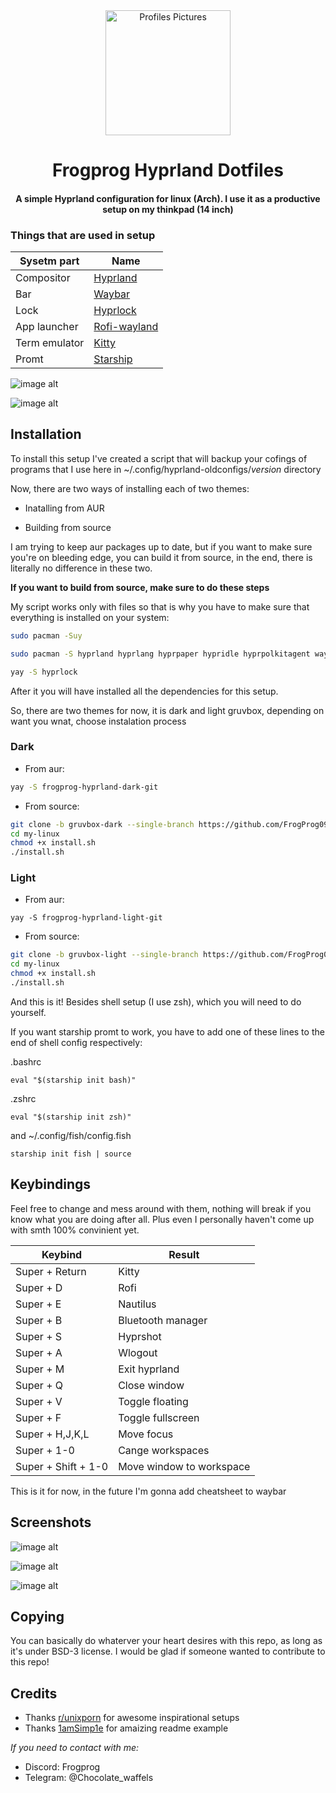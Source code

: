 <div align="center">
<img alt="Profiles Pictures" src="https://github.com/FrogProg09/my-linux/blob/82a8df9a627c601c8f17605d98d9bc224ee22d0d/images/github_avatar.png" width="200" height="200"/>
</div>
<div align="center">
    <h1> Frogprog Hyprland Dotfiles</h1>
    <h4> A simple Hyprland configuration for linux (Arch). I use it as a productive setup on my thinkpad (14 inch)</h4>
</div>
</div>

### Things that are used in setup
| Sysetm part | Name |
|---|---|
| Compositor | [Hyprland](https://github.com/hyprwm/Hyprland) |
| Bar | [Waybar](https://github.com/Alexays/Waybar) |
| Lock | [Hyprlock](https://github.com/hyprwm/hyprlock) |
| App launcher | [Rofi-wayland](https://github.com/in0ni/rofi-wayland) |
| Term emulator | [Kitty](https://github.com/kovidgoyal/kitty) |
| Promt | [Starship](https://github.com/starship/starship) |

![image alt](https://github.com/FrogProg09/my-linux/blob/82a8df9a627c601c8f17605d98d9bc224ee22d0d/images/clean.png)

![image alt](https://github.com/FrogProg09/my-linux/blob/82a8df9a627c601c8f17605d98d9bc224ee22d0d/images/workflow.png)

## Installation

To install this setup I've created a script that will backup your cofings of programs that I use here in
~/.config/hyprland-oldconfigs/*version* directory

Now, there are two ways of installing each of two themes:
- Inatalling from AUR

- Building from source

I am trying to keep aur packages up to date, but if you want to make sure you're on bleeding edge, you can build 
it from source, in the end, there is literally no difference in these two. 

**If you want to build from source, make sure to do these steps**

My script works only with files so that is why you have to make sure that everything is installed on your system:

```bash
sudo pacman -Suy
```
```bash
sudo pacman -S hyprland hyprlang hyprpaper hypridle hyprpolkitagent waybar rofi-wayland kitty nautilus mako starship git
```

```bash
yay -S hyprlock
```
After it you will have installed all the dependencies for this setup.

So, there are two themes for now, it is dark and light gruvbox, depending on want you wnat, choose instalation process

### Dark

- From aur:
```bash
yay -S frogprog-hyprland-dark-git
```

- From source:
```bash
git clone -b gruvbox-dark --single-branch https://github.com/FrogProg09/my-linux.git
cd my-linux
chmod +x install.sh
./install.sh
```

### Light

- From aur:
```
yay -S frogprog-hyprland-light-git
```

- From source:
```bash
git clone -b gruvbox-light --single-branch https://github.com/FrogProg09/my-linux.git
cd my-linux
chmod +x install.sh
./install.sh
```

And this is it! Besides shell setup (I use zsh), which you will need to do yourself.


If you want starship promt to work, you have to add one of these lines to the end of shell config respectively:

.bashrc
```
eval "$(starship init bash)"
```

.zshrc
```
eval "$(starship init zsh)"
```

and ~/.config/fish/config.fish
```
starship init fish | source
```

## Keybindings

Feel free to change and mess around with them, nothing will break if you know what you are doing after all.
Plus even I personally haven't come up with smth 100% convinient yet.

|Keybind|Result|
|---|---|
| Super + Return | Kitty |
| Super + D | Rofi |
| Super + E | Nautilus |
| Super + B | Bluetooth manager |
| Super + S | Hyprshot |
| Super + A | Wlogout |
| Super + M | Exit hyprland |
| Super + Q | Close window |
| Super + V | Toggle floating |
| Super + F | Toggle fullscreen |
| Super + H,J,K,L | Move focus |
| Super + 1-0 | Cange workspaces |
| Super + Shift + 1-0 | Move window to workspace |

This is it for now, in the future I'm gonna add cheatsheet to waybar

## Screenshots

![image alt](https://github.com/FrogProg09/my-linux/blob/0125a8255c04a4ab10bfb48d653e15e96e499151/images/clean-right.png)

![image alt](https://github.com/FrogProg09/my-linux/blob/82a8df9a627c601c8f17605d98d9bc224ee22d0d/images/pretty.png)

![image alt](https://github.com/FrogProg09/my-linux/blob/0125a8255c04a4ab10bfb48d653e15e96e499151/images/wlogout-light.png)

## Copying

You can basically do whaterver your heart desires with this repo, as long as it's under BSD-3 license.
I would be glad if someone wanted to contribute to this repo!

## Credits

- Thanks [r/unixporn](https://www.reddit.com/r/unixporn/) for awesome inspirational setups
- Thanks [1amSimp1e](https://github.com/1amSimp1e/dots) for amaizing readme example

*If you need to contact with me:*

- Discord: Frogprog
- Telegram: @Chocolate_waffels
